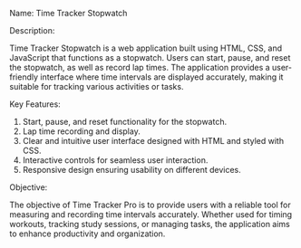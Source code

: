 Name: Time Tracker Stopwatch

Description: 

  Time Tracker Stopwatch is a web application built using HTML, CSS, and JavaScript that functions as a stopwatch. Users can start, pause, and reset the stopwatch, as well as record lap times. The application provides a user-friendly interface where time intervals are displayed accurately, making it suitable for tracking various activities or tasks.

Key Features:

1. Start, pause, and reset functionality for the stopwatch.
2. Lap time recording and display.
3. Clear and intuitive user interface designed with HTML and styled with CSS.
4. Interactive controls for seamless user interaction.
5. Responsive design ensuring usability on different devices.

Objective:

  The objective of Time Tracker Pro is to provide users with a reliable tool for measuring and recording time intervals accurately. Whether used for timing workouts, tracking study sessions, or managing tasks, the application aims to enhance productivity and organization.
